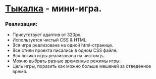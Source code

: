 # [Тыкалка](https://eugene-gif.github.io/MiniGame/) - мини-игра.


<h3>Реализация:</h3>

- Присутствует адаптив от 320px.
- Используется чистый CSS & HTML.
- Вся игра реализована на одной html-странице.
- Все стили проекта писались в одном CSS файле.
- Вся логика игры реализована на чистом js.
- Можно выбрать разные временные режимы игры.
- Цель игры, поразить как можно больше мешеней за отведенное время.

